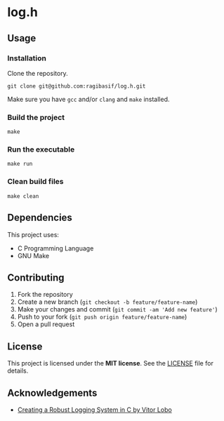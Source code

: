 # log.h

## Usage

### Installation

Clone the repository.

```shell
git clone git@github.com:ragibasif/log.h.git
```

Make sure you have `gcc` and/or `clang` and `make` installed.

### Build the project

```shell
make
```

### Run the executable

```shell
make run
```

### Clean build files

```shell
make clean
```

## Dependencies

This project uses:

- C Programming Language
- GNU Make

## Contributing

1. Fork the repository
2. Create a new branch (`git checkout -b feature/feature-name`)
3. Make your changes and commit (`git commit -am 'Add new feature'`)
4. Push to your fork (`git push origin feature/feature-name`)
5. Open a pull request

## License

This project is licensed under the **MIT license**. See the [LICENSE](LICENSE) file for details.

## Acknowledgements

- [Creating a Robust Logging System in C by Vitor Lobo](https://dev.to/scovl/creating-a-robust-logging-system-in-c-2fg6)
